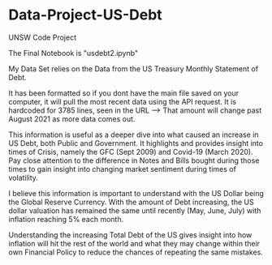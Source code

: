 # Data-Project-US-Debt
UNSW Code Project

The Final Notebook is "usdebt2.ipynb"



My Data Set relies on the Data from the US Treasury Monthly Statement of Debt.

It has been formatted so if you dont have the main file saved on your computer, it will pull the most recent data using the API request. It is hardcoded for 3785 lines, seen in the URL --> That amount will change past August 2021 as more data comes out. 

This information is useful as a deeper dive into what caused an increase in US Debt, both Public and Government. It highlights and provides insight into times of Crisis, namely the GFC (Sept 2009) and Covid-19 (March 2020). Pay close attention to the difference in Notes and Bills bought during those times to gain insight into changing market sentiment during times of volatility.


I believe this information is important to understand with the US Dollar being the Global Reserve Currency. With the amount of Debt increasing, the US dollar valuation has remained the same until recently (May, June, July) with inflation reaching 5% each month. 


Understanding the increasing Total Debt of the US gives insight into how inflation will hit the rest of the world and what they may change within their own Financial Policy to reduce the chances of repeating the same mistakes.

